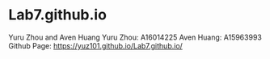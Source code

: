 # Lab7.github.io
Yuru Zhou and Aven Huang
Yuru Zhou: A16014225
Aven Huang: A15963993
Github Page: https://yuz101.github.io/Lab7.github.io/
